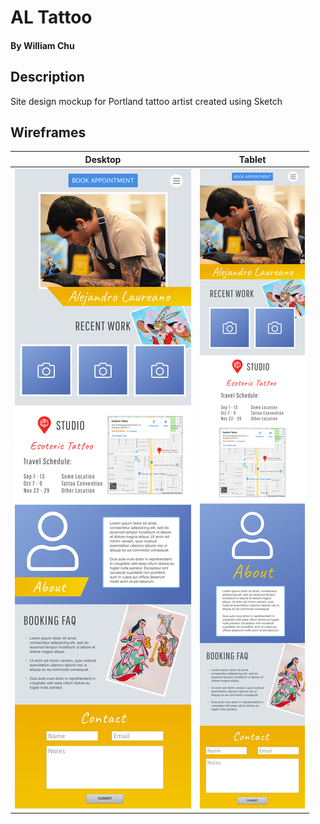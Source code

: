 # AL Tattoo

#### By William Chu

## Description

Site design mockup for Portland tattoo artist created using Sketch

## Wireframes

| Desktop | Tablet |
| ------- | ------ |
| ![Desktop](https://raw.githubusercontent.com/william-chu/al-tattoo/master/images/desktop.png) | ![Tablet](https://raw.githubusercontent.com/william-chu/al-tattoo/master/images/tablet.png) |
